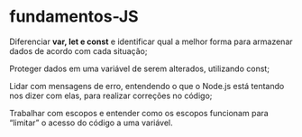 # fundamentos-JS

Diferenciar **var, let e const** e identificar qual a melhor forma para armazenar dados de acordo com cada situação;

Proteger dados em uma variável de serem alterados, utilizando const;

Lidar com mensagens de erro, entendendo o que o Node.js está tentando nos dizer com elas, para realizar correções no código;

Trabalhar com escopos e entender como os escopos funcionam para “limitar” o acesso do código a uma variável.
